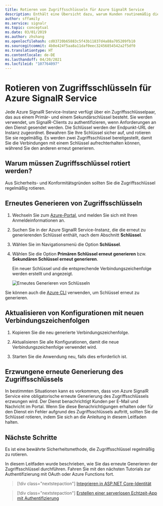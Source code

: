 ```yaml
---
title: Rotieren von Zugriffsschlüsseln für Azure SignalR Service
description: Enthält eine Übersicht dazu, warum Kunden routinemäßig die Zugriffsschlüssel rotieren müssen und wie dies per Azure-Portal-GUI und Azure CLI möglich ist.
author: sffamily
ms.service: signalr
ms.topic: conceptual
ms.date: 03/01/2019
ms.author: zhshang
ms.openlocfilehash: cd03720b65883c5f43b11837d4a88a705209fb10
ms.sourcegitcommit: 4b0e424f5aa8a11daf0eec32456854542a2f5df0
ms.translationtype: HT
ms.contentlocale: de-DE
ms.lasthandoff: 04/20/2021
ms.locfileid: "107764097"
---
```

# <a name="how-to-rotate-access-key-for-azure-signalr-service"></a>Rotieren von Zugriffsschlüsseln für Azure SignalR Service

Jede Azure SignalR Service-Instanz verfügt über ein Zugriffsschlüsselpaar, das aus einem Primär- und einem Sekundärschlüssel besteht. Sie werden verwendet, um SignalR-Clients zu authentifizieren, wenn Anforderungen an den Dienst gesendet werden. Die Schlüssel werden der Endpunkt-URL der Instanz zugeordnet. Bewahren Sie Ihre Schlüssel sicher auf, und rotieren Sie sie regelmäßig. Es werden zwei Zugriffsschlüssel bereitgestellt, damit Sie die Verbindungen mit einem Schlüssel aufrechterhalten können, während Sie den anderen erneut generieren.

## <a name="why-rotate-access-keys"></a>Warum müssen Zugriffsschlüssel rotiert werden?

Aus Sicherheits- und Konformitätsgründen sollten Sie die Zugriffsschlüssel regelmäßig rotieren.

## <a name="regenerate-access-keys"></a>Erneutes Generieren von Zugriffsschlüsseln

1. Wechseln Sie zum [Azure-Portal](https://portal.azure.com/), und melden Sie sich mit Ihren Anmeldeinformationen an.

1. Suchen Sie in der Azure SignalR Service-Instanz, die die erneut zu generierenden Schlüssel enthält, nach dem Abschnitt **Schlüssel**.

1. Wählen Sie im Navigationsmenü die Option **Schlüssel**.

1. Wählen Sie die Option **Primären Schlüssel erneut generieren** bzw. **Sekundären Schlüssel erneut generieren**.

   Ein neuer Schlüssel und die entsprechende Verbindungszeichenfolge werden erstellt und angezeigt.

   ![Erneutes Generieren von Schlüsseln](media/signalr-howto-key-rotation/regenerate-keys.png)

Sie können auch die [Azure CLI](/cli/azure/signalr/key#az_signalr_key_renew) verwenden, um Schlüssel erneut zu generieren.

## <a name="update-configurations-with-new-connection-strings"></a>Aktualisieren von Konfigurationen mit neuen Verbindungszeichenfolgen

1. Kopieren Sie die neu generierte Verbindungszeichenfolge.

1. Aktualisieren Sie alle Konfigurationen, damit die neue Verbindungszeichenfolge verwendet wird.

1. Starten Sie die Anwendung neu, falls dies erforderlich ist.

## <a name="forced-access-key-regeneration"></a>Erzwungene erneute Generierung des Zugriffsschlüssels

In bestimmten Situationen kann es vorkommen, dass von Azure SignalR Service eine obligatorische erneute Generierung des Zugriffsschlüssels erzwungen wird. Der Dienst benachrichtigt Kunden per E-Mail und Nachricht im Portal. Wenn Sie diese Benachrichtigungen erhalten oder für den Dienst ein Fehler aufgrund des Zugriffsschlüssels auftritt, sollten Sie die Schlüssel rotieren, indem Sie sich an die Anleitung in diesem Leitfaden halten.

## <a name="next-steps"></a>Nächste Schritte

Es ist eine bewährte Sicherheitsmethode, die Zugriffsschlüssel regelmäßig zu rotieren.

In diesem Leitfaden wurde beschrieben, wie Sie das erneute Generieren der Zugriffsschlüssel durchführen. Fahren Sie mit den nächsten Tutorials zur Authentifizierung mit OAuth oder Azure Functions fort.

> [!div class="nextstepaction"]
> [Integrieren in ASP.NET Core-Identität](./signalr-concept-authenticate-oauth.md)

> [!div class="nextstepaction"]
> [Erstellen einer serverlosen Echtzeit-App mit Authentifizierung](./signalr-tutorial-authenticate-azure-functions.md)